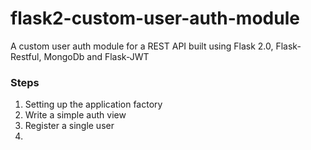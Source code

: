 # flask2-custom-user-auth-module
A custom user auth module for a REST API built using Flask 2.0, Flask-Restful, MongoDb and Flask-JWT


### Steps
1. Setting up the application factory
2. Write a simple auth view
3. Register a single user
4. 